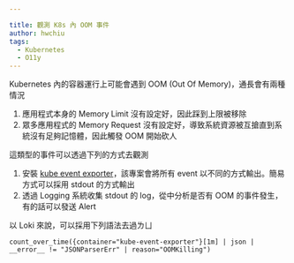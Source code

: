 ```yaml
---

title: 觀測 K8s 內 OOM 事件
author: hwchiu
tags:
  - Kubernetes
  - O11y
---
```



Kubernetes 內的容器運行上可能會遇到 OOM (Out Of Memory)，通長會有兩種情況
1. 應用程式本身的 Memory Limit 沒有設定好，因此踩到上限被移除
2. 眾多應用程式的 Memory Request 沒有設定好，導致系統資源被互搶直到系統沒有足夠記憶體，因此觸發 OOM 開始砍人

這類型的事件可以透過下列的方式去觀測
1. 安裝 [kube event exporter](https://github.com/resmoio/kubernetes-event-exporter)，該專案會將所有 event 以不同的方式輸出。簡易方式可以採用 stdout 的方式輸出
2. 透過 Logging 系統收集 stdout 的 log，從中分析是否有 OOM 的事件發生，有的話可以發送 Alert

以 Loki 來說，可以採用下列語法去過ㄌㄩ
```bash=
count_over_time({container="kube-event-exporter"}[1m] | json | __error__ != "JSONParserErr" | reason="OOMKilling")
```

